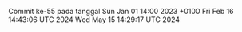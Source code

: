 Commit ke-55 pada tanggal Sun Jan 01 14:00 2023 +0100
Fri Feb 16 14:43:06 UTC 2024
Wed May 15 14:29:17 UTC 2024
